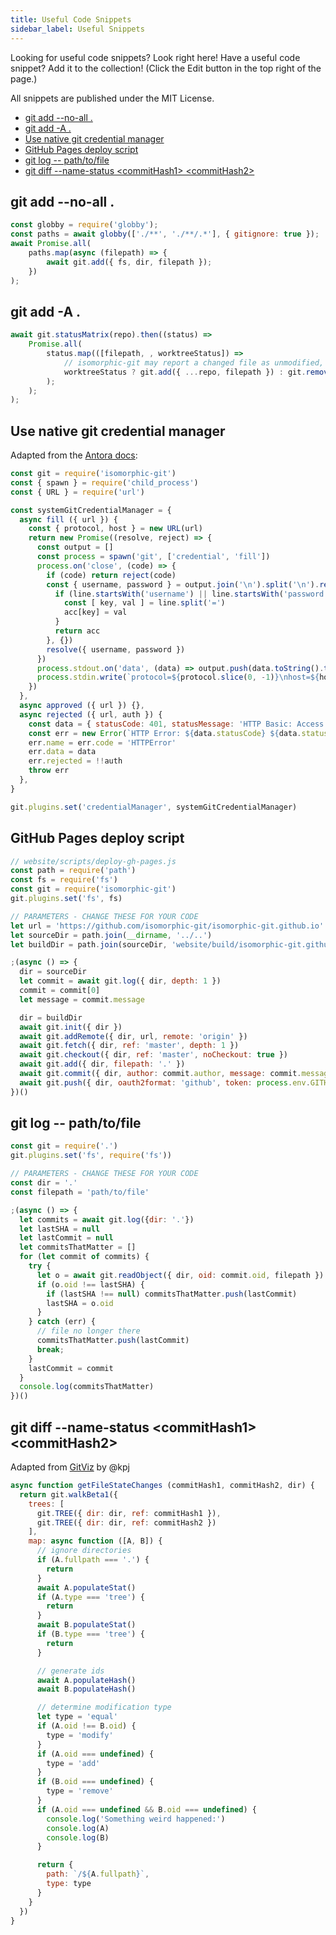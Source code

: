 ```yaml
---
title: Useful Code Snippets
sidebar_label: Useful Snippets
---
```


Looking for useful code snippets? Look right here! Have a useful code snippet? Add it to the collection! (Click the Edit button in the top right of the page.)

All snippets are published under the MIT License.

- [git add --no-all .](#git-add---no-all)
- [git add -A .](#git-add--a)
- [Use native git credential manager](#use-native-git-credential-manager)
- [GitHub Pages deploy script](#github-pages-deploy-script)
- [git log -- path/to/file](#git-log----pathtofile)
- [git diff --name-status \<commitHash1\> \<commitHash2\>](#git-diff---name-status-commithash1-commithash2)

## git add --no-all .

```js
const globby = require('globby');
const paths = await globby(['./**', './**/.*'], { gitignore: true });
await Promise.all(
    paths.map(async (filepath) => {
        await git.add({ fs, dir, filepath });
    })
);
```

## git add -A .

```js
await git.statusMatrix(repo).then((status) =>
    Promise.all(
        status.map(([filepath, , worktreeStatus]) =>
            // isomorphic-git may report a changed file as unmodified, so always add if not removing
            worktreeStatus ? git.add({ ...repo, filepath }) : git.remove({ ...repo, filepath })
        );
    );
);
```

## Use native git credential manager

Adapted from the [Antora docs](https://gitlab.com/antora/antora/blob/master/docs/modules/playbook/pages/private-repository-auth.adoc):

```js
const git = require('isomorphic-git')
const { spawn } = require('child_process')
const { URL } = require('url')

const systemGitCredentialManager = {
  async fill ({ url }) {
    const { protocol, host } = new URL(url)
    return new Promise((resolve, reject) => {
      const output = []
      const process = spawn('git', ['credential', 'fill'])
      process.on('close', (code) => {
        if (code) return reject(code)
        const { username, password } = output.join('\n').split('\n').reduce((acc, line) => {
          if (line.startsWith('username') || line.startsWith('password')) {
            const [ key, val ] = line.split('=')
            acc[key] = val
          }
          return acc
        }, {})
        resolve({ username, password })
      })
      process.stdout.on('data', (data) => output.push(data.toString().trim()))
      process.stdin.write(`protocol=${protocol.slice(0, -1)}\nhost=${host}\n\n`)
    })
  },
  async approved ({ url }) {},
  async rejected ({ url, auth }) {
    const data = { statusCode: 401, statusMessage: 'HTTP Basic: Access Denied' }
    const err = new Error(`HTTP Error: ${data.statusCode} ${data.statusMessage}`)
    err.name = err.code = 'HTTPError'
    err.data = data
    err.rejected = !!auth
    throw err
  },
}

git.plugins.set('credentialManager', systemGitCredentialManager)
```

## GitHub Pages deploy script
```js
// website/scripts/deploy-gh-pages.js
const path = require('path')
const fs = require('fs')
const git = require('isomorphic-git')
git.plugins.set('fs', fs)

// PARAMETERS - CHANGE THESE FOR YOUR CODE
let url = 'https://github.com/isomorphic-git/isomorphic-git.github.io'
let sourceDir = path.join(__dirname, '../..')
let buildDir = path.join(sourceDir, 'website/build/isomorphic-git.github.io')

;(async () => {
  dir = sourceDir
  let commit = await git.log({ dir, depth: 1 })
  commit = commit[0]
  let message = commit.message

  dir = buildDir
  await git.init({ dir })
  await git.addRemote({ dir, url, remote: 'origin' })
  await git.fetch({ dir, ref: 'master', depth: 1 })
  await git.checkout({ dir, ref: 'master', noCheckout: true })
  await git.add({ dir, filepath: '.' })
  await git.commit({ dir, author: commit.author, message: commit.message })
  await git.push({ dir, oauth2format: 'github', token: process.env.GITHUB_TOKEN })
})()
```

## git log -- path/to/file
```js
const git = require('.')
git.plugins.set('fs', require('fs'))

// PARAMETERS - CHANGE THESE FOR YOUR CODE
const dir = '.'
const filepath = 'path/to/file'

;(async () => {
  let commits = await git.log({dir: '.'})
  let lastSHA = null
  let lastCommit = null
  let commitsThatMatter = []
  for (let commit of commits) {
    try {
      let o = await git.readObject({ dir, oid: commit.oid, filepath })
      if (o.oid !== lastSHA) {
        if (lastSHA !== null) commitsThatMatter.push(lastCommit)
        lastSHA = o.oid
      }
    } catch (err) {
      // file no longer there
      commitsThatMatter.push(lastCommit)
      break;
    }
    lastCommit = commit
  }
  console.log(commitsThatMatter)
})()
```

## git diff --name-status \<commitHash1\> \<commitHash2\>
Adapted from [GitViz](https://github.com/kpj/GitViz/blob/83dfc65624f5dae41ffb9e8a97d2ee61512c1365/src/git-handler.js) by @kpj
```js
async function getFileStateChanges (commitHash1, commitHash2, dir) {
  return git.walkBeta1({
    trees: [
      git.TREE({ dir: dir, ref: commitHash1 }),
      git.TREE({ dir: dir, ref: commitHash2 })
    ],
    map: async function ([A, B]) {
      // ignore directories
      if (A.fullpath === '.') {
        return
      }
      await A.populateStat()
      if (A.type === 'tree') {
        return
      }
      await B.populateStat()
      if (B.type === 'tree') {
        return
      }

      // generate ids
      await A.populateHash()
      await B.populateHash()

      // determine modification type
      let type = 'equal'
      if (A.oid !== B.oid) {
        type = 'modify'
      }
      if (A.oid === undefined) {
        type = 'add'
      }
      if (B.oid === undefined) {
        type = 'remove'
      }
      if (A.oid === undefined && B.oid === undefined) {
        console.log('Something weird happened:')
        console.log(A)
        console.log(B)
      }

      return {
        path: `/${A.fullpath}`,
        type: type
      }
    }
  })
}
```
